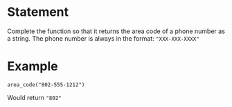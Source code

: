 # Statement
Complete the function so that it 
returns the area code of a phone number as a string.
The phone number is always in the format:
`"XXX-XXX-XXXX"`

# Example 
```
area_code("802-555-1212")
```
Would return `"802"`